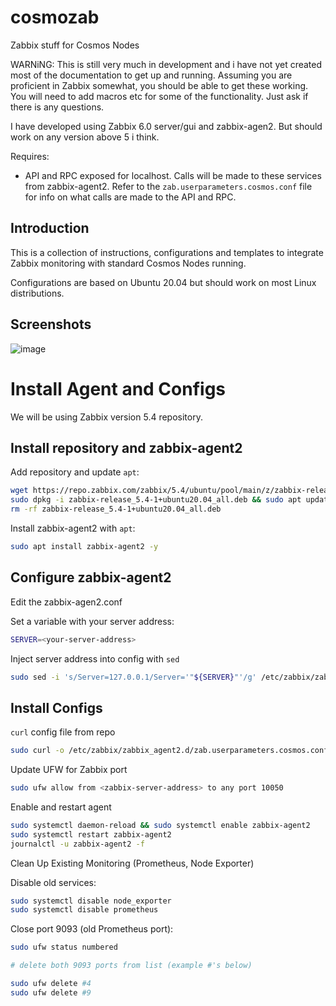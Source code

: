 # cosmozab
Zabbix stuff for Cosmos Nodes

WARNiNG: This is still very much in development and i have not yet created most of the documentation to get up and running. Assuming you are proficient in Zabbix somewhat, you should be able to get these working. You will need to add macros etc for some of the functionality. Just ask if there is any questions.

I have developed using Zabbix 6.0 server/gui and zabbix-agen2. But should work on any version above 5 i think.

Requires:
- API and RPC exposed for localhost. Calls will be made to these services from zabbix-agent2. Refer to the `zab.userparameters.cosmos.conf` file for info on what calls are made to the API and RPC.

## Introduction
This is a collection of instructions, configurations and templates to integrate Zabbix monitoring with standard Cosmos Nodes running.

Configurations are based on Ubuntu 20.04 but should work on most Linux distributions.

## Screenshots
![image](https://user-images.githubusercontent.com/85548668/147846304-386e1123-eab5-4eea-89dd-fb5d85fb352d.png)


# Install Agent and Configs
We will be using Zabbix version 5.4 repository.

## Install repository and zabbix-agent2
Add repository and update `apt`:
```bash
wget https://repo.zabbix.com/zabbix/5.4/ubuntu/pool/main/z/zabbix-release/zabbix-release_5.4-1+ubuntu20.04_all.deb
sudo dpkg -i zabbix-release_5.4-1+ubuntu20.04_all.deb && sudo apt update
rm -rf zabbix-release_5.4-1+ubuntu20.04_all.deb
```
Install zabbix-agent2 with `apt`:
```bash
sudo apt install zabbix-agent2 -y
```

## Configure zabbix-agent2
Edit the zabbix-agen2.conf

Set a variable with your server address:
```bash
SERVER=<your-server-address>
```

Inject server address into config with `sed`
```bash
sudo sed -i 's/Server=127.0.0.1/Server='"${SERVER}"'/g' /etc/zabbix/zabbix_agent2.conf
```

## Install Configs

`curl` config file from repo

```bash
sudo curl -o /etc/zabbix/zabbix_agent2.d/zab.userparameters.cosmos.conf https://raw.githubusercontent.com/gh0stdotexe/cosmozab/main/zabbix_agent2.d/zab.userparameters.cosmos.conf
```

Update UFW for Zabbix port
```bash
sudo ufw allow from <zabbix-server-address> to any port 10050
```

Enable and restart agent
```bash
sudo systemctl daemon-reload && sudo systemctl enable zabbix-agent2
sudo systemctl restart zabbix-agent2
journalctl -u zabbix-agent2 -f
```

Clean Up Existing Monitoring (Prometheus, Node Exporter)

Disable old services:
```bash
sudo systemctl disable node_exporter
sudo systemctl disable prometheus
```

Close port 9093 (old Prometheus port):
```bash
sudo ufw status numbered

# delete both 9093 ports from list (example #'s below)

sudo ufw delete #4
sudo ufw delete #9
```
